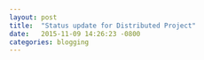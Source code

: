 ```yaml
---
layout: post
title:  "Status update for Distributed Project"
date:   2015-11-09 14:26:23 -0800
categories: blogging
---
```



